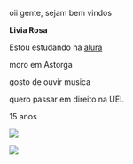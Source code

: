 oii gente, sejam bem vindos

**Livia Rosa** 

Estou estudando na [alura](https://cursos.alura.com.br/dashboard)

moro em Astorga

gosto de ouvir musica

quero passar em direito na UEL

15 anos

![](https://media1.tenor.com/m/m9cbczOoglcAAAAd/grab-my-arm-detective-jake-peralta.gif)

![](https://media1.tenor.com/m/QEBosU0qSGUAAAAC/cool-cat-thug-life-glasses.gif)
